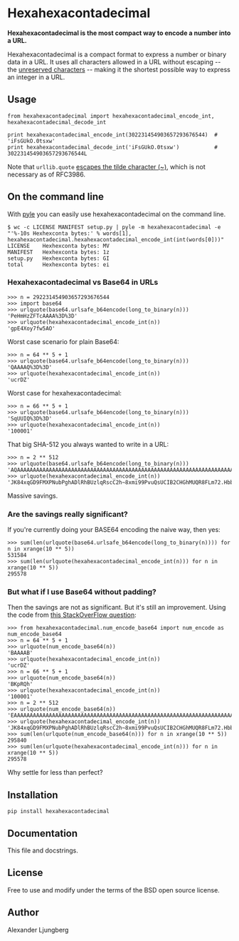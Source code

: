 Hexahexacontadecimal
====================

**Hexahexacontadecimal is the most compact way to encode a number into a URL.**

Hexahexacontadecimal is a compact format to express a number or binary data in a URL. It uses all characters allowed in
a URL without escaping -- the [unreserved characters](http://tools.ietf.org/html/rfc3986#section-2.3) -- making it the
shortest possible way to express an integer in a URL.

## Usage

    from hexahexacontadecimal import hexahexacontadecimal_encode_int, hexahexacontadecimal_decode_int

    print hexahexacontadecimal_encode_int(302231454903657293676544)  # 'iFsGUkO.0tsxw'
    print hexahexacontadecimal_decode_int('iFsGUkO.0tsxw')           # 302231454903657293676544L

Note that `urllib.quote` [escapes the tilde character (~)](http://bugs.python.org/issue16285), which is not necessary as
of RFC3986.

## On the command line

With [pyle](https://github.com/aljungberg/pyle) you can easily use hexahexacontadecimal on the command line.

    $ wc -c LICENSE MANIFEST setup.py | pyle -m hexahexacontadecimal -e "'%-10s Hexhexconta bytes:' % words[1], hexahexacontadecimal.hexahexacontadecimal_encode_int(int(words[0]))"
    LICENSE    Hexhexconta bytes: MV
    MANIFEST   Hexhexconta bytes: 1z
    setup.py   Hexhexconta bytes: GI
    total      Hexhexconta bytes: ei

### Hexahexacontadecimal vs Base64 in URLs

    >>> n = 292231454903657293676544
    >>> import base64
    >>> urlquote(base64.urlsafe_b64encode(long_to_binary(n)))
    'PeHmHzZFTcAAAA%3D%3D'
    >>> urlquote(hexahexacontadecimal_encode_int(n))
    'gpE4Xoy7fw5AO'

Worst case scenario for plain Base64:

    >>> n = 64 ** 5 + 1
    >>> urlquote(base64.urlsafe_b64encode(long_to_binary(n)))
    'QAAAAQ%3D%3D'
    >>> urlquote(hexahexacontadecimal_encode_int(n))
    'ucrDZ'

Worst case for hexahexacontadecimal:

    >>> n = 66 ** 5 + 1
    >>> urlquote(base64.urlsafe_b64encode(long_to_binary(n)))
    'SqUUIQ%3D%3D'
    >>> urlquote(hexahexacontadecimal_encode_int(n))
    '100001'

That big SHA-512 you always wanted to write in a URL:

    >>> n = 2 ** 512
    >>> urlquote(base64.urlsafe_b64encode(long_to_binary(n)))
    'AQAAAAAAAAAAAAAAAAAAAAAAAAAAAAAAAAAAAAAAAAAAAAAAAAAAAAAAAAAAAAAAAAAAAAAAAAAAAAAAAAAAAAA%3D'
    >>> urlquote(hexahexacontadecimal_encode_int(n))
    'JK84xqGD9FMXPNubPghADlRhBUzlqRscC2h~8xmi99PvuQsUCIB2CHGhMUQR8FLm72.Hbbctkqi89xspay~y4'

Massive savings.

### Are the savings really significant?

If you're currently doing your BASE64 encoding the naive way, then yes:

    >>> sum(len(urlquote(base64.urlsafe_b64encode(long_to_binary(n)))) for n in xrange(10 ** 5))
    531584
    >>> sum(len(urlquote(hexahexacontadecimal_encode_int(n))) for n in xrange(10 ** 5))
    295578

### But what if I use Base64 without padding?

Then the savings are not as significant. But it's still an improvement. Using the code from [this StackOverFlow
question](http://stackoverflow.com/a/561704/76900):

    >>> from hexahexacontadecimal.num_encode_base64 import num_encode as num_encode_base64
    >>> n = 64 ** 5 + 1
    >>> urlquote(num_encode_base64(n))
    'BAAAAB'
    >>> urlquote(hexahexacontadecimal_encode_int(n))
    'ucrDZ'
    >>> n = 66 ** 5 + 1
    >>> urlquote(num_encode_base64(n))
    'BKpRQh'
    >>> urlquote(hexahexacontadecimal_encode_int(n))
    '100001'
    >>> n = 2 ** 512
    >>> urlquote(num_encode_base64(n))
    'EAAAAAAAAAAAAAAAAAAAAAAAAAAAAAAAAAAAAAAAAAAAAAAAAAAAAAAAAAAAAAAAAAAAAAAAAAAAAAAAAAAAAA'
    >>> urlquote(hexahexacontadecimal_encode_int(n))
    'JK84xqGD9FMXPNubPghADlRhBUzlqRscC2h~8xmi99PvuQsUCIB2CHGhMUQR8FLm72.Hbbctkqi89xspay~y4'
    >>> sum(len(urlquote(num_encode_base64(n))) for n in xrange(10 ** 5))
    295840
    >>> sum(len(urlquote(hexahexacontadecimal_encode_int(n))) for n in xrange(10 ** 5))
    295578

Why settle for less than perfect?

## Installation

    pip install hexahexacontadecimal

## Documentation

This file and docstrings.

## License

Free to use and modify under the terms of the BSD open source license.

## Author

Alexander Ljungberg
